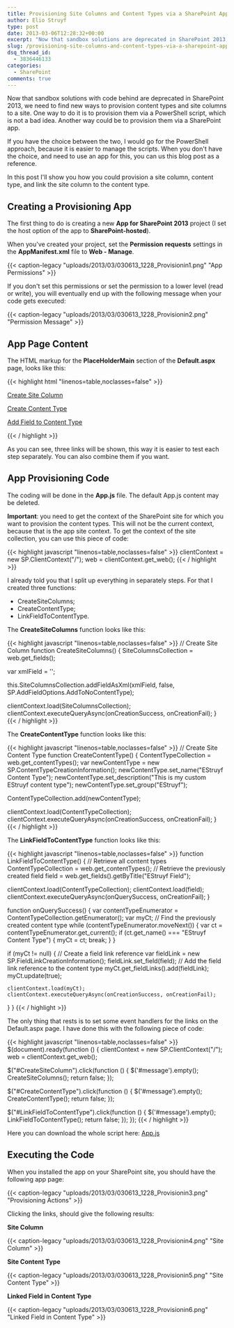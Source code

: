 ```yaml
---
title: Provisioning Site Columns and Content Types via a SharePoint App
author: Elio Struyf
type: post
date: 2013-03-06T12:28:32+00:00
excerpt: "Now that sandbox solutions are deprecated in SharePoint 2013, we need to find new ways to provision content types and site columns to a site. In this post I'll describe how you could provision them via a SharePoint app."
slug: /provisioning-site-columns-and-content-types-via-a-sharepoint-app/
dsq_thread_id:
  - 3836446133
categories:
  - SharePoint
comments: true
---
```


Now that sandbox solutions with code behind are deprecated in SharePoint 2013, we need to find new ways to provision content types and site columns to a site. One way to do it is to provision them via a PowerShell script, which is not a bad idea. Another way could be to provision them via a SharePoint app.

If you have the choice between the two, I would go for the PowerShell approach, because it is easier to manage the scripts. When you don't have the choice, and need to use an app for this, you can us this blog post as a reference.

In this post I'll show you how you could provision a site column, content type, and link the site column to the content type.

## Creating a Provisioning App

The first thing to do is creating a new **App for SharePoint 2013** project (I set the host option of the app to **SharePoint-hosted**).

When you've created your project, set the **Permission**
**requests** settings in the **AppManifest.xml** file to **Web - Manage**.

{{< caption-legacy "uploads/2013/03/030613_1228_Provisionin1.png" "App Permissions" >}}

If you don't set this permissions or set the permission to a lower level (read or write), you will eventually end up with the following message when your code gets executed:

{{< caption-legacy "uploads/2013/03/030613_1228_Provisionin2.png" "Permission Message" >}}

## App Page Content

The HTML markup for the **PlaceHolderMain** section of the **Default.aspx** page, looks like this:


{{< highlight html "linenos=table,noclasses=false" >}}
<div>
  <p><a href="#" id="CreateSiteColumn">Create Site Column</a></p>
  <p><a href="#" id="CreateContentType">Create Content Type</a></p>
  <p><a href="#" id="LinkFieldToContentType">Add Field to Content Type</a></p>

  <p id="message"></p>
</div>
{{< / highlight >}}


As you can see, three links will be shown, this way it is easier to test each step separately. You can also combine them if you want.

## App Provisioning Code

The coding will be done in the **App.js** file. The default App.js content may be deleted.

**Important**: you need to get the context of the SharePoint site for which you want to provision the content types. This will not be the current context, because that is the app site context. To get the context of the site collection, you can use this piece of code:


{{< highlight javascript "linenos=table,noclasses=false" >}}
clientContext = new SP.ClientContext("/");
web = clientContext.get_web();
{{< / highlight >}}


I already told you that I split up everything in separately steps. For that I created three functions:

*   CreateSiteColumns;
*   CreateContentType;
*   LinkFieldToContentType.

The **CreateSiteColumns** function looks like this:

{{< highlight javascript "linenos=table,noclasses=false" >}}
// Create Site Column
function CreateSiteColumns() {
  SiteColumnsCollection = web.get_fields();

  var xmlField = '<Field Type="Text" DisplayName="EStruyf Field" Name="estruyf" Group="EStruyf Columns" Hidden="False"></Field>';

  this.SiteColumnsCollection.addFieldAsXml(xmlField, false, SP.AddFieldOptions.AddToNoContentType);

  clientContext.load(SiteColumnsCollection);
  clientContext.executeQueryAsync(onCreationSuccess, onCreationFail);
}
{{< / highlight >}}


The **CreateContentType** function looks like this:


{{< highlight javascript "linenos=table,noclasses=false" >}}
// Create Site Content Type
function CreateContentType() {
  ContentTypeCollection = web.get_contentTypes();
  var newContentType = new SP.ContentTypeCreationInformation();
  newContentType.set_name("EStruyf Content Type");
  newContentType.set_description("This is my custom EStruyf content type");
  newContentType.set_group("EStruyf");

  ContentTypeCollection.add(newContentType);

  clientContext.load(ContentTypeCollection);
  clientContext.executeQueryAsync(onCreationSuccess, onCreationFail);
}
{{< / highlight >}}


The **LinkFieldToContentType** function looks like this:


{{< highlight javascript "linenos=table,noclasses=false" >}}
function LinkFieldToContentType() {
  // Retrieve all content types
  ContentTypeCollection = web.get_contentTypes();
  // Retrieve the previously created field
  field = web.get_fields().getByTitle("EStruyf Field");

  clientContext.load(ContentTypeCollection);
  clientContext.load(field);
  clientContext.executeQueryAsync(onQuerySuccess, onCreationFail);
}

function onQuerySuccess() {
  var contentTypeEnumerator = ContentTypeCollection.getEnumerator();
  var myCt;
  // Find the previously created content type
  while (contentTypeEnumerator.moveNext()) {
    var ct = contentTypeEnumerator.get_current();
    if (ct.get_name() === "EStruyf Content Type") {
      myCt = ct;
      break;
    }
  }

  if (myCt != null) {
    // Create a field link reference
    var fieldLink = new SP.FieldLinkCreationInformation();
    fieldLink.set_field(field);
    // Add the field link reference to the content type
    myCt.get_fieldLinks().add(fieldLink);
    myCt.update(true);

    clientContext.load(myCt);
    clientContext.executeQueryAsync(onCreationSuccess, onCreationFail);
  }
}
{{< / highlight >}}


The only thing that rests is to set some event handlers for the links on the Default.aspx page. I have done this with the following piece of code:


{{< highlight javascript "linenos=table,noclasses=false" >}}
$(document).ready(function () {
  clientContext = new SP.ClientContext("/");
  web = clientContext.get_web();

  $("#CreateSiteColumn").click(function () {
    $('#message').empty();
    CreateSiteColumns();
    return false;
  });

  $("#CreateContentType").click(function () {
    $('#message').empty();
    CreateContentType();
    return false;
  });

  $("#LinkFieldToContentType").click(function () {
    $('#message').empty();
    LinkFieldToContentType();
    return false;
  });
});
{{< / highlight >}}


Here you can download the whole script here: [App.js](/uploads/2013/03/App-Provision-CT.js)

## Executing the Code

When you installed the app on your SharePoint site, you should have the following app page:

{{< caption-legacy "uploads/2013/03/030613_1228_Provisionin3.png" "Provisioning Actions" >}}

Clicking the links, should give the following results:

**Site Column**

{{< caption-legacy "uploads/2013/03/030613_1228_Provisionin4.png" "Site Column" >}}

**Site Content Type**

{{< caption-legacy "uploads/2013/03/030613_1228_Provisionin5.png" "Site Content Type" >}}

**Linked Field in Content Type**

{{< caption-legacy "uploads/2013/03/030613_1228_Provisionin6.png" "Linked Field in Content Type" >}}
